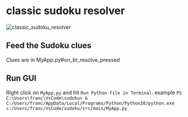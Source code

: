 # classic sudoku resolver
![classic_sudoku_resolver](https://github.com/franco144/sudoku/blob/doc/classic_sudoku_resolver.gif?raw=true)

## Feed the Sudoku clues
Clues are in MyApp.py#on_bt_resolve_pressed

## Run GUI

Right click on `MyApp.py` and hit `Run Python file in Terminal`. 
example `PS C:\Users\franc\VsCode\sudoku> & C:/Users/franc/AppData/Local/Programs/Python/Python38/python.exe c:/Users/franc/VsCode/sudoku/src/main/MyApp.py`

